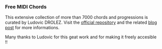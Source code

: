 ### Free MIDI Chords

This extensive collection of more than 7000 chords and progressions is curated by Ludovic DROLEZ. Visit the [official repository](https://github.com/ldrolez/free-midi-chords) and the related [blog post](https://drolez.com/blog/music/free-midi-chords-progressions.php) for more informations.

Many thanks to Ludovic for this geat work and for making it freely accesible !!
